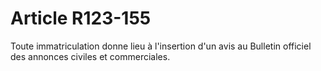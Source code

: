 # Article R123-155

Toute immatriculation donne lieu à l'insertion d'un avis au Bulletin officiel des annonces civiles et commerciales.
